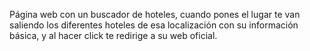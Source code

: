 Página web con un buscador de hoteles, cuando pones el lugar te van saliendo los diferentes hoteles de esa localización con su información básica, y al hacer click te redirige a su web oficial.
